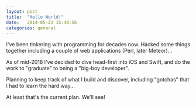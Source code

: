 ```yaml
---
layout: post
title:  "Hello World!"
date:   2014-05-23 15:40:56
categories: general
---
```


I've been tinkering with programming for decades now. Hacked some things together including a couple of web applications (Perl, later Meteor)...

As of mid-2018 I've decided to dive head-first into iOS and Swift, and do the work to "graduate" to being a "big-boy developer".

Planning to keep track of what I build and discover, including "gotchas" that I had to learn the hard way... 

At least that's the current plan. We'll see!